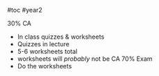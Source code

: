 #toc #year2

30% CA
- In class quizzes & worksheets
- Quizzes in lecture
- 5-6 worksheets total
- worksheets will *probably* not be CA
70% Exam
- Do the worksheets